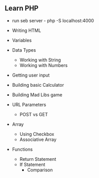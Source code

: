 ## Learn PHP

- run seb server - php -S localhost:4000

- Writing HTML
- Variables
- Data Types
  - Working with String
  - Working with Numbers
- Getting user input
- Building basic Calculator
- Building Mad Libs game
- URL Parameters
  - POST vs GET
- Array
  - Using Checkbox
  - Associative Array
- Functions
  - Return Statement
  - If Statement
    - Comparison

